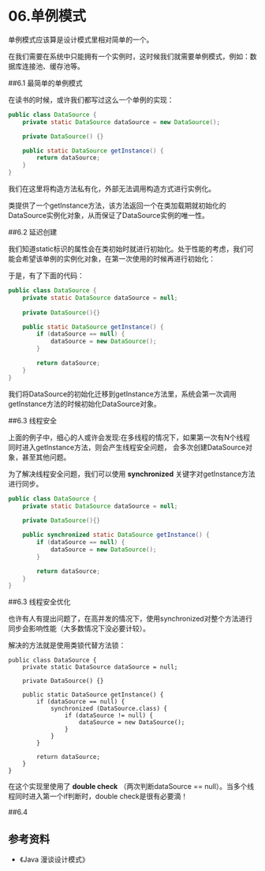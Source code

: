 # 06.单例模式
 
 单例模式应该算是设计模式里相对简单的一个。
 
 在我们需要在系统中只能拥有一个实例时，这时候我们就需要单例模式，例如：数据库连接池、缓存池等。
 
##6.1 最简单的单例模式

 在读书的时候，或许我们都写过这么一个单例的实现：

```java
public class DataSource {
    private static DataSource dataSource = new DataSource();

    private DataSource() {}

    public static DataSource getInstance() {
        return dataSource;
    }
}
```

 我们在这里将构造方法私有化，外部无法调用构造方式进行实例化。
 
 类提供了一个getInstance方法，该方法返回一个在类加载期就初始化的DataSource实例化对象，从而保证了DataSource实例的唯一性。

##6.2 延迟创建

 我们知道static标识的属性会在类初始时就进行初始化。处于性能的考虑，我们可能会希望该单例的实例化对象，在第一次使用的时候再进行初始化：
 
 于是，有了下面的代码：

```java
public class DataSource {
    private static DataSource dataSource = null;
    
    private DataSource(){}

    public static DataSource getInstance() {
        if (dataSource == null) {
            dataSource = new DataSource();
        }

        return dataSource;
    }
}
```

 我们将DataSource的初始化迁移到getInstance方法里，系统会第一次调用getInstance方法的时候初始化DataSource对象。

##6.3 线程安全
 
 上面的例子中，细心的人或许会发现:在多线程的情况下，如果第一次有N个线程同时进入getInstance方法，则会产生线程安全问题，
会多次创建DataSource对象，甚至其他问题。

 为了解决线程安全问题，我们可以使用 **synchronized** 关键字对getInstance方法进行同步。

```java
public class DataSource {
    private static DataSource dataSource = null;
    
    private DataSource(){}

    public synchronized static DataSource getInstance() {
        if (dataSource == null) {
            dataSource = new DataSource();
        }

        return dataSource;
    }
}
```

##6.3 线程安全优化

 也许有人有提出问题了，在高并发的情况下，使用synchronized对整个方法进行同步会影响性能（大多数情况下没必要计较）。
 
 解决的方法就是使用类锁代替方法锁：
 
```
public class DataSource {
    private static DataSource dataSource = null;

    private DataSource() {}

    public static DataSource getInstance() {
        if (dataSource == null) {
            synchronized (DataSource.class) {
                if (dataSource != null) {
                    dataSource = new DataSource();
                }
            }
        }

        return dataSource;
    }
}
```

 在这个实现里使用了 **double check** （两次判断dataSource == null）。当多个线程同时进入第一个if判断时，double check是很有必要滴！

##6.4 

## 参考资料

* 《Java 漫谈设计模式》

















 
 
 
